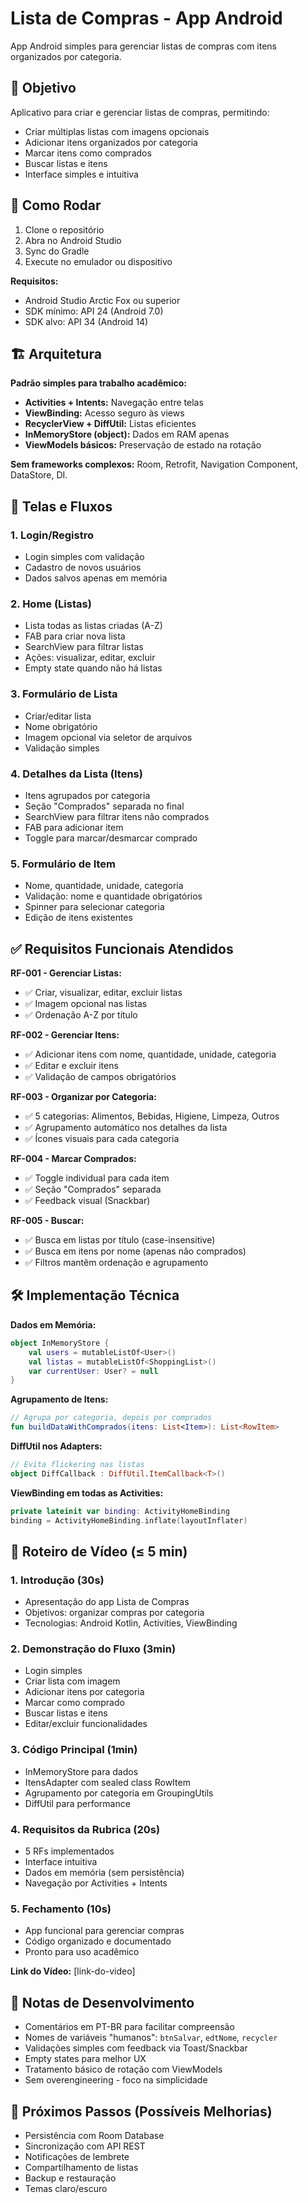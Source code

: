 # Lista de Compras - App Android

App Android simples para gerenciar listas de compras com itens organizados por categoria.

## 📱 Objetivo

Aplicativo para criar e gerenciar listas de compras, permitindo:
- Criar múltiplas listas com imagens opcionais
- Adicionar itens organizados por categoria
- Marcar itens como comprados
- Buscar listas e itens
- Interface simples e intuitiva

## 🚀 Como Rodar

1. Clone o repositório
2. Abra no Android Studio
3. Sync do Gradle
4. Execute no emulador ou dispositivo

**Requisitos:**
- Android Studio Arctic Fox ou superior
- SDK mínimo: API 24 (Android 7.0)
- SDK alvo: API 34 (Android 14)

## 🏗️ Arquitetura

**Padrão simples para trabalho acadêmico:**
- **Activities + Intents:** Navegação entre telas
- **ViewBinding:** Acesso seguro às views
- **RecyclerView + DiffUtil:** Listas eficientes
- **InMemoryStore (object):** Dados em RAM apenas
- **ViewModels básicos:** Preservação de estado na rotação

**Sem frameworks complexos:** Room, Retrofit, Navigation Component, DataStore, DI.

## 📱 Telas e Fluxos

### 1. Login/Registro
- Login simples com validação
- Cadastro de novos usuários
- Dados salvos apenas em memória

### 2. Home (Listas)
- Lista todas as listas criadas (A-Z)
- FAB para criar nova lista
- SearchView para filtrar listas
- Ações: visualizar, editar, excluir
- Empty state quando não há listas

### 3. Formulário de Lista
- Criar/editar lista
- Nome obrigatório
- Imagem opcional via seletor de arquivos
- Validação simples

### 4. Detalhes da Lista (Itens)
- Itens agrupados por categoria
- Seção "Comprados" separada no final
- SearchView para filtrar itens não comprados
- FAB para adicionar item
- Toggle para marcar/desmarcar comprado

### 5. Formulário de Item
- Nome, quantidade, unidade, categoria
- Validação: nome e quantidade obrigatórios
- Spinner para selecionar categoria
- Edição de itens existentes

## ✅ Requisitos Funcionais Atendidos

**RF-001 - Gerenciar Listas:**
- ✅ Criar, visualizar, editar, excluir listas
- ✅ Imagem opcional nas listas
- ✅ Ordenação A-Z por título

**RF-002 - Gerenciar Itens:**
- ✅ Adicionar itens com nome, quantidade, unidade, categoria
- ✅ Editar e excluir itens
- ✅ Validação de campos obrigatórios

**RF-003 - Organizar por Categoria:**
- ✅ 5 categorias: Alimentos, Bebidas, Higiene, Limpeza, Outros
- ✅ Agrupamento automático nos detalhes da lista
- ✅ Ícones visuais para cada categoria

**RF-004 - Marcar Comprados:**
- ✅ Toggle individual para cada item
- ✅ Seção "Comprados" separada
- ✅ Feedback visual (Snackbar)

**RF-005 - Buscar:**
- ✅ Busca em listas por título (case-insensitive)
- ✅ Busca em itens por nome (apenas não comprados)
- ✅ Filtros mantêm ordenação e agrupamento

## 🛠️ Implementação Técnica

**Dados em Memória:**
```kotlin
object InMemoryStore {
    val users = mutableListOf<User>()
    val listas = mutableListOf<ShoppingList>()
    var currentUser: User? = null
}
```

**Agrupamento de Itens:**
```kotlin
// Agrupa por categoria, depois por comprados
fun buildDataWithComprados(itens: List<Item>): List<RowItem>
```

**DiffUtil nos Adapters:**
```kotlin
// Evita flickering nas listas
object DiffCallback : DiffUtil.ItemCallback<T>()
```

**ViewBinding em todas as Activities:**
```kotlin
private lateinit var binding: ActivityHomeBinding
binding = ActivityHomeBinding.inflate(layoutInflater)
```

## 🎥 Roteiro de Vídeo (≤ 5 min)

### 1. Introdução (30s)
- Apresentação do app Lista de Compras
- Objetivos: organizar compras por categoria
- Tecnologias: Android Kotlin, Activities, ViewBinding

### 2. Demonstração do Fluxo (3min)
- Login simples
- Criar lista com imagem
- Adicionar itens por categoria
- Marcar como comprado
- Buscar listas e itens
- Editar/excluir funcionalidades

### 3. Código Principal (1min)
- InMemoryStore para dados
- ItensAdapter com sealed class RowItem
- Agrupamento por categoria em GroupingUtils
- DiffUtil para performance

### 4. Requisitos da Rubrica (20s)
- 5 RFs implementados
- Interface intuitiva
- Dados em memória (sem persistência)
- Navegação por Activities + Intents

### 5. Fechamento (10s)
- App funcional para gerenciar compras
- Código organizado e documentado
- Pronto para uso acadêmico

**Link do Vídeo:** [link-do-video]

## 📝 Notas de Desenvolvimento

- Comentários em PT-BR para facilitar compreensão
- Nomes de variáveis "humanos": `btnSalvar`, `edtNome`, `recycler`
- Validações simples com feedback via Toast/Snackbar
- Empty states para melhor UX
- Tratamento básico de rotação com ViewModels
- Sem overengineering - foco na simplicidade

## 🔧 Próximos Passos (Possíveis Melhorias)

- Persistência com Room Database
- Sincronização com API REST
- Notificações de lembrete
- Compartilhamento de listas
- Backup e restauração
- Temas claro/escuro
